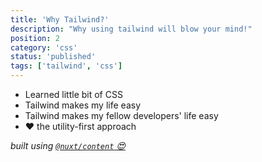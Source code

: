 ```yaml
---
title: 'Why Tailwind?'
description: "Why using tailwind will blow your mind!"
position: 2
category: 'css'
status: 'published'
tags: ['tailwind', 'css']
---
```


<div class="py-4 text-2xl leading-relaxed tracking-wide">
  <ul>
    <li>Learned little bit of CSS</li>
    <li>Tailwind makes my life easy</li>
    <li>Tailwind makes my fellow developers' life easy</li>
    <li><span class="blinking-heart">❤️</span> the utility-first approach</li>
  </ul>
</div>

_built using [`@nuxt/content` 😍](https://content.nuxtjs.org/)_

